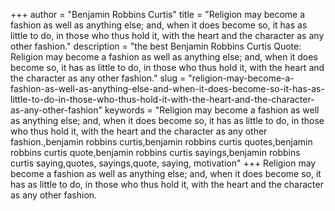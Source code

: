+++
author = "Benjamin Robbins Curtis"
title = "Religion may become a fashion as well as anything else; and, when it does become so, it has as little to do, in those who thus hold it, with the heart and the character as any other fashion."
description = "the best Benjamin Robbins Curtis Quote: Religion may become a fashion as well as anything else; and, when it does become so, it has as little to do, in those who thus hold it, with the heart and the character as any other fashion."
slug = "religion-may-become-a-fashion-as-well-as-anything-else-and-when-it-does-become-so-it-has-as-little-to-do-in-those-who-thus-hold-it-with-the-heart-and-the-character-as-any-other-fashion"
keywords = "Religion may become a fashion as well as anything else; and, when it does become so, it has as little to do, in those who thus hold it, with the heart and the character as any other fashion.,benjamin robbins curtis,benjamin robbins curtis quotes,benjamin robbins curtis quote,benjamin robbins curtis sayings,benjamin robbins curtis saying,quotes, sayings,quote, saying, motivation"
+++
Religion may become a fashion as well as anything else; and, when it does become so, it has as little to do, in those who thus hold it, with the heart and the character as any other fashion.
